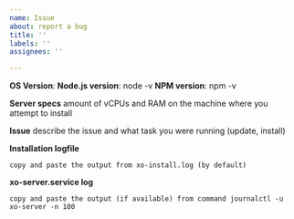 ```yaml
---
name: Issue
about: report a bug
title: ''
labels: ''
assignees: ''

---
```


**OS Version**:
**Node.js version**: node -v
**NPM version**: npm -v

**Server specs**
amount of vCPUs and RAM on the machine where you attempt to install

**Issue**
describe the issue and what task you were running (update, install)

**Installation logfile**
```
copy and paste the output from xo-install.log (by default)
```
**xo-server.service log**
```
copy and paste the output (if available) from command journalctl -u xo-server -n 100
```
